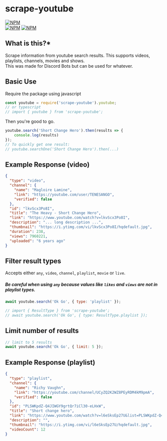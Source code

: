 scrape-youtube
=============

[![NPM](https://nodei.co/npm/scrape-youtube.png?downloads=true)](https://www.npmjs.com/package/scrape-youtube)  
[![NPM](https://img.shields.io/npm/v/scrape-youtube)](https://www.npmjs.com/package/scrape-youtube) [![NPM](https://img.shields.io/librariesio/github/DrKain/scrape-youtube)](https://www.npmjs.com/package/scrape-youtube)  

  
 **What is this?***
------------------
Scrape information from youtube search results. This supports videos, playlists, channels, movies and shows.  
This was made for Discord Bots but can be used for whatever.  
  
Basic Use
---------------------

Require the package using javascript
```javascript
const youtube = require('scrape-youtube').youtube;
// or typescript
// import { youtube } from 'scrape-youtube';
```

Then you're good to go.  

```javascript
youtube.search('Short Change Hero').then(results => {
    console.log(results)
});
// To quickly get one result: 
// youtube.searchOne('Short Change Hero').then(...)
```

## Example Response (video)
```json
{
  "type": "video",
  "channel": {
    "name": "Magloire Lamine",
    "link": "https://youtube.com/user/TENESANGO",
    "verified": false
  },
  "id": "lkvScx3Po8I",
  "title": "The Heavy - Short Change Hero",
  "link": "https://www.youtube.com/watch?v=lkvScx3Po8I",
  "description": "... long description ...",     
  "thumbnail": "https://i.ytimg.com/vi/lkvScx3Po8I/hqdefault.jpg",
  "duration": 238,
  "views": 7960221,
  "uploaded": "6 years ago"
}
```  
  
## Filter result types
Accepts either `any`, `video`, `channel`, `playlist`, `movie` or `live`.

##### **Be careful when using `any` because values like `likes` and `views` are not in playlist types.**

```javascript
await youtube.search('Ok Go', { type: 'playlist' });

// import { ResultType } from 'scrape-youtube';
// await youtube.search('Ok Go', { type: ResultType.playlist });
```

## Limit number of results
```javascript
// limit to 5 results
await youtube.search('Ok Go', { limit: 5 });
```

## Example Response (playlist)  
```json
{
  "type": "playlist",
  "channel": {
    "name": "Richy Vaughn",
    "link": "https://youtube.com/channel/UCyZQ2K2WZ8PEyRDM4kM9pmA",
    "verified": false
  },
  "id": "PLSWKpdZ-Q4JIWGY9grtQr7iCl30-eLHxW",
  "title": "Short change hero",
  "link": "https://www.youtube.com/watch?v=l6eSksEp27U&list=PLSWKpdZ-Q4JIWGY9grtQr7iCl30-eLHxW",
  "description": "",
  "thumbnail": "https://i.ytimg.com/vi/l6eSksEp27U/hqdefault.jpg",
  "videoCount": 12
}
```